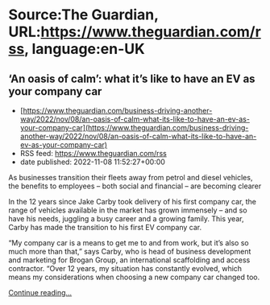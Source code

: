 # Source:The Guardian, URL:https://www.theguardian.com/rss, language:en-UK

## ‘An oasis of calm’: what it’s like to have an EV as your company car
 - [https://www.theguardian.com/business-driving-another-way/2022/nov/08/an-oasis-of-calm-what-its-like-to-have-an-ev-as-your-company-car](https://www.theguardian.com/business-driving-another-way/2022/nov/08/an-oasis-of-calm-what-its-like-to-have-an-ev-as-your-company-car)
 - RSS feed: https://www.theguardian.com/rss
 - date published: 2022-11-08 11:52:27+00:00

<p>As businesses transition their fleets away from petrol and diesel vehicles, the benefits to employees – both social and financial – are becoming clearer</p><p>In the 12 years since Jake Carby took delivery of his first company car, the range of vehicles available in the market has grown immensely – and so have his needs, juggling a busy career and a growing family. This year, Carby has made the transition to his first EV company car.</p><p>“My company car is a means to get me to and from work, but it’s also so much more than that,” says Carby, who is head of business development and marketing for Brogan Group, an international scaffolding and access contractor. “Over 12 years, my situation has constantly evolved, which means my considerations when choosing a new company car changed too.</p> <a href="https://www.theguardian.com/business-driving-another-way/2022/nov/08/an-oasis-of-calm-what-its-like-to-have-an-ev-as-your-company-car">Continue reading...</a>

